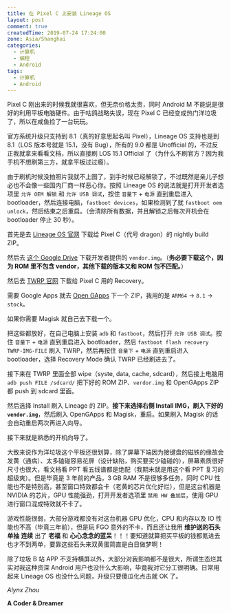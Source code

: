 ```yaml
---
title: 在 Pixel C 上安装 Lineage OS
layout: post
comment: true
createdTime: 2019-07-24 17:24:00
zone: Asia/Shanghai
categories:
  - 计算机
  - 编程
  - Android
tags:
  - 计算机
  - Android
---
```

Pixel C 刚出来的时候我就很喜欢，但无奈价格太贵，同时 Android M 不能说是很好的利用平板电脑硬件。由于咕鸽战略失误，现在 Pixel C 已经变成热门洋垃圾了，所以在咸鱼捡了一台玩玩。

官方系统升级只支持到 8.1（真的好意思起名叫 Pixel），Lineage OS 支持也是到 8.1（LOS 版本号就是 15.1，没有 Bug），所有的 9.0 都是 Unofficial 的，不过反正我就拿来看看文档，所以直接刷 LOS 15.1 Official 了（为什么不刷官方？因为我手机不想刷第三方，就拿平板过过瘾）。

<!--more-->

由于刷机时候没拍照片我就不上图了，到手时候已经解锁了，不过既然是亲儿子想必也不会像一些国内厂商一样恶心你。按照 Lineage OS 的说法就是打开开发者选项里 `允许 OEM 解锁` 和 `允许 USB 调试`，按住 `音量下` + `电源` 直到重启进入 bootloader，然后连接电脑，`fastboot devices`，如果检测到了就 `fastboot oem unlock`，然后结束之后重启。（会清除所有数据，并且解锁之后每次开机会在 bootloader 停止 30 秒）。

首先是去 [Lineage OS 官网](https://download.lineageos.org/dragon/) 下载给 Pixel C（代号 dragon）的 nightly build ZIP。

然后去 [这个 Google Drive](https://drive.google.com/open?id=1wbd0fpyt-6_m8fiaFPSJfGMSej3HQA7Z) 下载开发者提供的 `vendor.img`。（**务必要下载这个，因为 ROM 里不包含 vendor，其他下载的版本又和 ROM 包不匹配。**）

然后去 [TWRP 官网](https://dl.twrp.me/dragon/) 下载给 Pixel C 用的 Recovery。

需要 Google Apps 就去 [Open GApps](https://opengapps.org) 下一个 ZIP，我用的是 `ARM64` -> `8.1` -> `stock`。

如果你需要 Magisk 就自己去下载一个。

把这些都放好，在自己电脑上安装 `adb` 和 `fastboot`，然后打开 `允许 USB 调试`。按住 `音量下` + `电源` 直到重启进入 bootloader，然后 `fastboot flash recovery TWRP-IMG-FILE` 刷入 TWRP，然后再按住 `音量下` + `电源` 直到重启进入 bootloader，选择 Recovery Mode 确认 TWRP 已经刷进去了。

接下来在 TWRP 里面全部 wipe（syste, data, cache, sdcard），然后接上电脑用 `adb push FILE /sdcard/` 把下好的 ROM ZIP、`verdor.img` 和 OpenGApps ZIP 都 push 到 sdcard 里面。

然后选择 Install 刷入 Lineage 的 ZIP。**接下来选择右侧 Install IMG，刷入下好的 `vendor.img`**，然后刷入 OpenGApps 和 Magisk，重启。如果刷入 Magisk 的话会自动重启两次再进入向导。

接下来就是熟悉的开机向导了。

大致来说作为洋垃圾这个平板还很划算，除了屏幕下端因为接键盘的磁铁的缘故会发黄（通病）、太多磕碰容易花屏（设计缺陷，购买要买少磕碰的），屏幕素质很好尺寸也很大，看文档看 PPT 看五线谱都是绝配（我期末就是用这个看 PPT 复习的超级爽）。但是毕竟是 3 年前的产品，3 GB RAM 不是很够多任务，同时 CPU 性能也不是特别高，甚至窗口特效都会卡（老黄的芯片优化好烂），但是这台机器是 NVIDIA 的芯片，GPU 性能强劲，打开开发者选项里 `禁用 HW 叠加层`，使用 GPU 进行窗口混成特效就不卡了。

游戏性能很弱，大部分游戏都没有对这台机器 GPU 优化，CPU 和内存以及 IO 性能也不高（毕竟三年前），但是玩 FGO 意外的不卡，而且还让我用 **维护送的石头** **单抽** **连续** 出了 **老福** 和 **心心念念的蓝呆**！！！要知道就算把买平板的钱都氪进去也才不到两单，要靠这些石头来双黄蛋简直是白日做梦啊！

除了垃圾 B 站 APP 不支持横屏以外，大部分对我影响都不是很大，所谓生态烂其实对我这种资深 Android 用户也没什么大影响，毕竟我对它分工很明确。日常用起来 Lineage OS 也没什么问题，升级只要傻瓜化点击就 OK 了。

*Alynx Zhou*

**A Coder & Dreamer**
